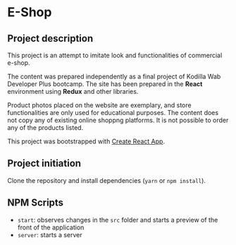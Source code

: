 # E-Shop

## Project description

This project is an attempt to imitate look and functionalities of commercial e-shop.

The content was prepared independently as a final project of Kodilla Wab Developer Plus bootcamp.
The site has been prepared in the **React** environment using **Redux** and other libraries.

Product photos placed on the website are exemplary, and store functionalities are only used for educational purposes. The content does not copy any of existing online shoppng platforms. It is not possible to order any of the products listed.

This project was bootstrapped with [Create React App](https://github.com/facebook/create-react-app).

## Project initiation

Clone the repository and install dependencies (`yarn` or `npm install`).

## NPM Scripts

- `start`: observes changes in the `src` folder and starts a preview of the front of the application
- `server`: starts a server
